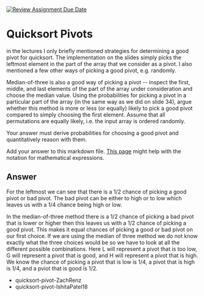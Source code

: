 [![Review Assignment Due Date](https://classroom.github.com/assets/deadline-readme-button-24ddc0f5d75046c5622901739e7c5dd533143b0c8e959d652212380cedb1ea36.svg)](https://classroom.github.com/a/IF3rQO50)
# Quicksort Pivots

in the lectures I only briefly mentioned strategies for determining a good pivot
for quicksort. The implementation on the slides simply picks the leftmost
element in the part of the array that we consider as a pivot. I also mentioned a
few other ways of picking a good pivot, e.g. randomly.

Median-of-three is also a good way of picking a pivot -- inspect the first,
middle, and last elements of the part of the array under consideration and
choose the median value. Using the probabilities for picking a pivot in a
particular part of the array (in the same way as we did on slide 34), argue
whether this method is more or less (or equally) likely to pick a good pivot
compared to simply choosing the first element. Assume that all permutations are
equally likely, i.e. the input array is ordered randomly.

Your answer must derive probabilities for choosing a good pivot and
quantitatively reason with them.

Add your answer to this markdown file. [This
page](https://docs.github.com/en/get-started/writing-on-github/working-with-advanced-formatting/writing-mathematical-expressions)
might help with the notation for mathematical expressions.

## Answer
For the leftmost we can see that there is a 1/2 chance of picking a good pivot or bad pivot. The bad pivot can be either to high or to low which leaves us with a 1/4 chance being high or low. 

In the median-of-three method there is a 1/2 chance of picking a bad pivot that is lower or higher then this leaves us with a 1/2 chance of picking a good pivot. This makes it equal chances of picking a good or bad pivot on our first choice. If we are using the median of three method we do not know exactly what the three choices would be so we have to look at all the different possible combinations. Here L will represent a pivot that is too low, G will represent a pivot that is good, and H will represent a pivot that is high. We know the chance of picking a pivot that is low is 1/4, a pivot that is high is 1/4, and a pviot that is good is 1/2. 



- quicksort-pivot-ZachRenz
- quicksort-pivot-IshitaPatel18
